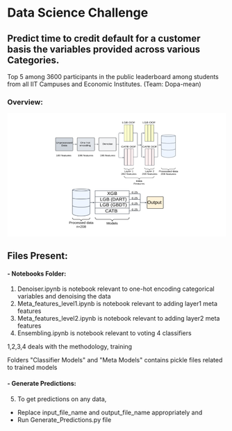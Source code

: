 # Data Science Challenge

## Predict time to credit default for a customer basis the variables provided across various Categories.

Top 5 among 3600 participants in the public leaderboard among students from all IIT Campuses and Economic Institutes. (Team: Dopa-mean)

### Overview: 

![Model Outline](https://github.com/Wickkey/American-Express-Campus-Superbowl-Challenge-2022/blob/main/Images/Model_Overview.png?raw=true)


## Files Present:
#### - Notebooks Folder:
1) Denoiser.ipynb is notebook relevant to one-hot encoding categorical variables and denoising the data
2) Meta_features_level1.ipynb is notebook relevant to adding layer1 meta features 
3) Meta_features_level2.ipynb is notebook relevant to adding layer2 meta features
4) Ensembling.ipynb is notebook relevant to voting 4 classifiers

1,2,3,4 deals with the methodology, training



Folders "Classifier Models" and "Meta Models" contains pickle files related to trained models


#### - Generate Predictions:
5) To get predictions on any data, 
- Replace input_file_name and output_file_name appropriately and 
- Run Generate_Predictions.py file
